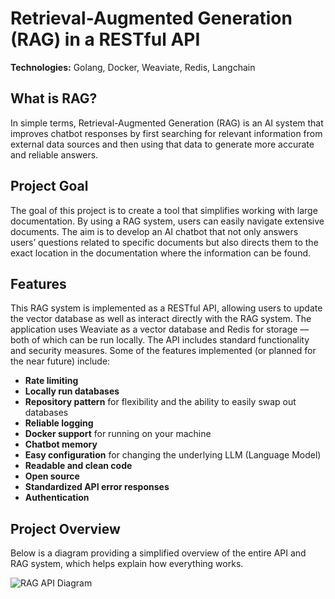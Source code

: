 # Retrieval-Augmented Generation (RAG) in a RESTful API  
**Technologies:** Golang, Docker, Weaviate, Redis, Langchain

## What is RAG?  
In simple terms, Retrieval-Augmented Generation (RAG) is an AI system that improves chatbot responses by first searching for relevant information from external data sources and then using that data to generate more accurate and reliable answers.

## Project Goal  
The goal of this project is to create a tool that simplifies working with large documentation. By using a RAG system, users can easily navigate extensive documents. The aim is to develop an AI chatbot that not only answers users’ questions related to specific documents but also directs them to the exact location in the documentation where the information can be found.

## Features  
This RAG system is implemented as a RESTful API, allowing users to update the vector database as well as interact directly with the RAG system. The application uses Weaviate as a vector database and Redis for storage — both of which can be run locally. The API includes standard functionality and security measures. Some of the features implemented (or planned for the near future) include:
- **Rate limiting**
- **Locally run databases**
- **Repository pattern** for flexibility and the ability to easily swap out databases
- **Reliable logging**
- **Docker support** for running on your machine
- **Chatbot memory**
- **Easy configuration** for changing the underlying LLM (Language Model)
- **Readable and clean code**
- **Open source**
- **Standardized API error responses**
- **Authentication**

## Project Overview  
Below is a diagram providing a simplified overview of the entire API and RAG system, which helps explain how everything works.

![RAG API Diagram](./public/rag_chatbot.png)
